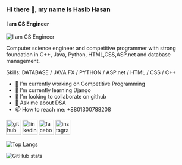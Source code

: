 ### Hi there 👋, my name is Hasib Hasan
#### I am CS Engineer
![I am CS Engineer](https://media.licdn.com/dms/image/v2/D5616AQFox9nTUgx8kQ/profile-displaybackgroundimage-shrink_350_1400/profile-displaybackgroundimage-shrink_350_1400/0/1729029785756?e=1734566400&v=beta&t=MFCrth0d_W8OoK-Rpo13Q_7-T6jXG0a31SOV2DFyfok)

Computer science engineer and competitive programmer  with strong foundation in C++, Java, Python, HTML,CSS,ASP.net and database management.


Skills: DATABASE / JAVA FX / PYTHON / ASP.net / HTML / CSS / C++

- 🔭 I’m currently working on Competitive Programming 
- 🌱 I’m currently learning Django 
- 👯 I’m looking to collaborate on github 
- 💬 Ask me about DSA 
- 📫 How to reach me: +8801300788208 


[<img src='https://cdn.jsdelivr.net/npm/simple-icons@3.0.1/icons/github.svg' alt='github' height='40'>](https://github.com/Hasib305)  [<img src='https://cdn.jsdelivr.net/npm/simple-icons@3.0.1/icons/linkedin.svg' alt='linkedin' height='40'>](https://www.linkedin.com/in/https://www.linkedin.com/in/hasib-hasan-07578b290//)  [<img src='https://cdn.jsdelivr.net/npm/simple-icons@3.0.1/icons/facebook.svg' alt='facebook' height='40'>](https://www.facebook.com/https://www.facebook.com/hasib.hasan.52459615)  [<img src='https://cdn.jsdelivr.net/npm/simple-icons@3.0.1/icons/instagram.svg' alt='instagram' height='40'>](https://www.instagram.com/hasib.hasan13/)  

[![Top Langs](https://github-readme-stats.vercel.app/api/top-langs/?username=Hasib305)](https://github.com/anuraghazra/github-readme-stats)

![GitHub stats](https://github-readme-stats.vercel.app/api?username=Hasib305&show_icons=true)  


